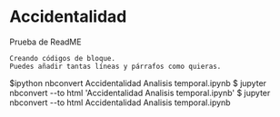 # Accidentalidad

Prueba de ReadME

~~~
Creando códigos de bloque.
Puedes añadir tantas líneas y párrafos como quieras.  
~~~
$ipython nbconvert Accidentalidad Analisis temporal.ipynb
$ jupyter nbconvert --to html 'Accidentalidad Analisis temporal.ipynb'
$ jupyter nbconvert --to html Accidentalidad Analisis temporal.ipynb
